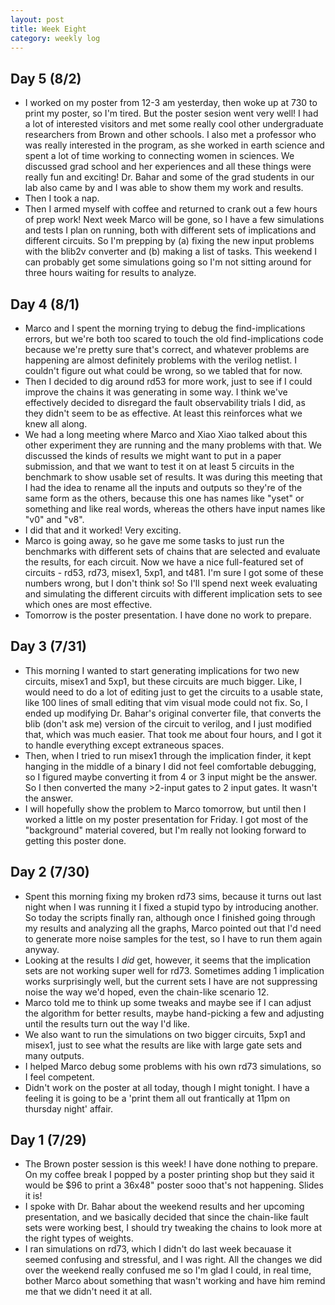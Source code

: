 ```yaml
---
layout: post 
title: Week Eight
category: weekly log
---
```


## Day 5 (8/2)
  + I worked on my poster from 12-3 am yesterday, then woke up at 730 to print my poster, so
  I'm tired. But the poster sesion went very well! I had a lot of interested visitors and met
  some really cool other undergraduate researchers from Brown and other schools. I also met
  a professor who was really interested in the program, as she worked in earth science and spent
  a lot of time working to connecting women in sciences. We discussed grad school and her 
  experiences and all these things were really fun and exciting! Dr. Bahar and some of the
  grad students in our lab also came by and I was able to show them my work and results.
  + Then I took a nap.
  + Then I armed myself with coffee and returned to crank out a few hours of prep work! Next
  week Marco will be gone, so I have a few simulations and tests I plan on running, both with
  different sets of implications and different circuits. So I'm prepping by (a) fixing the 
  new input problems with the blib2v converter and (b) making a list of tasks. This weekend
  I can probably get some simulations going so I'm not sitting around for three hours waiting
  for results to analyze.

## Day 4 (8/1)
  + Marco and I spent the morning trying to debug the find-implications errors, but we're
  both too scared to touch the old find-implications code because we're pretty sure that's
  correct, and whatever problems are happening are almost definitely problems with the verilog
  netlist. I couldn't figure out what could be wrong, so we tabled that for now.
  + Then I decided to dig around rd53 for more work, just to see if I could improve the chains
  it was generating in some way. I think we've effectively decided to disregard the fault observability
  trials I did, as they didn't seem to be as effective. At least this reinforces what we knew all along.
  + We had a long meeting where Marco and Xiao Xiao talked about this other experiment they are running
  and the many problems with that. We discussed the kinds of results we might want to put in a paper 
  submission, and that we want to test it on at least 5 circuits in the benchmark to show usable
  set of results. It was during this meeting that I had the idea to rename all the inputs and outputs
  so they're of the same form as the others, because this one has names like "yset" or something and like
  real words, whereas the others have input names like "v0" and "v8".
  + I did that and it worked! Very exciting.
  + Marco is going away, so he gave me some tasks to just run the benchmarks with different sets of chains
  that are selected and evaluate the results, for each circuit. Now we have a nice full-featured set of
  circuits - rd53, rd73, misex1, 5xp1, and t481. I'm sure I got some of these numbers wrong, but I don't
  think so! So I'll spend next week evaluating and simulating the different circuits with different
  implication sets to see which ones are most effective. 
  + Tomorrow is the poster presentation. I have done no work to prepare.

## Day 3 (7/31)
  + This morning I wanted to start generating implications for two new circuits, misex1 and 5xp1,
  but these circuits are much bigger. Like, I would need to do a lot of editing just to get the
  circuits to a usable state, like 100 lines of small editing that vim visual mode could not fix.
  So, I ended up modifying Dr. Bahar's original converter file, that converts the blib (don't ask me)
  version of the circuit to verilog, and I just modified that, which was much easier. That took me
  about four hours, and I got it to handle everything except extraneous spaces.
  + Then, when I tried to run misex1 through the implication finder, it kept hanging in the middle of
  a binary I did not feel comfortable debugging, so I figured maybe converting it from 4 or 3 input might
  be the answer. So I then converted the many >2-input gates to 2 input gates. It wasn't the answer.
  + I will hopefully show the problem to Marco tomorrow, but until then I worked a little on my poster
  presentation for Friday. I got most of the "background" material covered, but I'm really not looking
  forward to getting this poster done.
  
## Day 2 (7/30)
  + Spent this morning fixing my broken rd73 sims, because it turns out last night when I was running
  it I fixed a stupid typo by introducing another. So today the scripts finally ran, although once
  I finished going through my results and analyzing all the graphs, Marco pointed out that I'd need
  to generate more noise samples for the test, so I have to run them again anyway.
  + Looking at the results I _did_ get, however, it seems that the implication sets are not working
  super well for rd73. Sometimes adding 1 implication works surprisingly well, but the current sets
  I have are not suppressing noise the way we'd hoped, even the chain-like scenario 12. 
  + Marco told me to think up some tweaks and maybe see if I can adjust the algorithm for better results,
  maybe hand-picking a few and adjusting until the results turn out the way I'd like.
  + We also want to run the simulations on two bigger circuits, 5xp1 and misex1, just to see what
  the results are like with large gate sets and many outputs.
  + I helped Marco debug some problems with his own rd73 simulations, so I feel competent.
  + Didn't work on the poster at all today, though I might tonight. I have a feeling it is going to be 
  a 'print them all out frantically at 11pm on thursday night' affair.

## Day 1 (7/29)
  + The Brown poster session is this week! I have done nothing to prepare. On my coffee break I popped
  by a poster printing shop but they said it would be $96 to print a 36x48" poster sooo that's not
  happening. Slides it is!
  + I spoke with Dr. Bahar about the weekend results and her upcoming presentation, and we basically
  decided that since the chain-like fault sets were working best, I should try tweaking the chains to look
  more at the right types of weights.
  + I ran simulations on rd73, which I didn't do last week becauase it seemed confusing and stressful,
  and I was right. All the changes we did over the weekend really confused me so I'm glad I could, in real
  time, bother Marco about something that wasn't working and have him remind me that we didn't need it
  at all.
